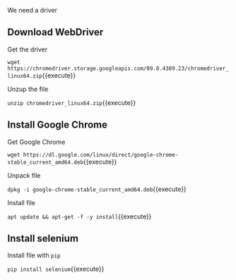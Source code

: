 We need a driver 

## Download WebDriver
Get the driver

`wget https://chromedriver.storage.googleapis.com/89.0.4389.23/chromedriver_linux64.zip`{{execute}}

Unzup the file

`unzip chromedriver_linux64.zip`{{execute}}

## Install Google Chrome
Get Google Chrome

`wget https://dl.google.com/linux/direct/google-chrome-stable_current_amd64.deb`{{execute}}

Unpack file

`dpkg -i google-chrome-stable_current_amd64.deb`{{execute}}

Install file

`apt update && apt-get -f -y install`{{execute}}

## Install selenium 
Install file with `pip`

`pip install selenium`{{execute}}